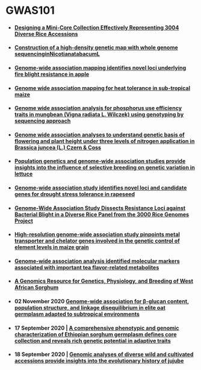 # GWAS101

- #### [Designing a Mini-Core Collection Effectively Representing 3004 Diverse Rice Accessions](https://www.cell.com/plant-communications/pdfExtended/S2590-3462(20)30032-8)

- #### [Construction of a high-density genetic map with whole genome sequencinginNicotianatabacumL](https://reader.elsevier.com/reader/sd/pii/S0888754319302411?token=118FDB0D6FF78C77ABE2FD29AF9DFEBCC750BD2DD4810D604135660E4662DC706ACAA8FB1CCEEF3762BD15572C168D0B)


- #### [Genome-wide association mapping identifies novel loci underlying fire blight resistance in apple](https://acsess.onlinelibrary.wiley.com/doi/pdfdirect/10.1002/tpg2.20087)

- #### [Genome wide association mapping for heat tolerance in sub-tropical maize](https://bmcgenomics.biomedcentral.com/articles/10.1186/s12864-021-07463-y)

- #### [Genome wide association analysis for phosphorus use efficiency traits in mungbean (Vigna radiata L. Wilczek) using genotyping by sequencing approach](https://www.frontiersin.org/articles/10.3389/fpls.2020.537766/full)



- #### [Genome wide association analyses to understand genetic basis of flowering and plant height under three levels of nitrogen application in Brassica juncea (L.) Czern & Coss](https://search.proquest.com/openview/2180a67f7687b50335c493e1f0d51d67/1?pq-origsite=gscholar&cbl=2041939)

- #### [Population genetics and genome‐wide association studies provide insights into the influence of selective breeding on genetic variation in lettuce](https://acsess.onlinelibrary.wiley.com/doi/10.1002/tpg2.20086)

- #### [Genome-wide association study identifies novel loci and candidate genes for drought stress tolerance in rapeseed](https://www.sciencedirect.com/science/article/pii/S2096242821000026)


- #### [Genome-Wide Association Study Dissects Resistance Loci against Bacterial Blight in a Diverse Rice Panel from the 3000 Rice Genomes Project](https://thericejournal.springeropen.com/articles/10.1186/s12284-021-00462-3)

- #### [High-resolution genome-wide association study pinpoints metal transporter and chelator genes involved in the genetic control of element levels in maize grain ](https://academic.oup.com/g3journal/advance-article/doi/10.1093/g3journal/jkab059/6156830)


- #### [Genome-wide association analysis identified molecular markers associated with important tea flavor-related metabolites](https://www.nature.com/articles/s41438-021-00477-3)




- #### [A Genomics Resource for Genetics, Physiology, and Breeding of West African Sorghum](https://www.biorxiv.org/content/10.1101/2020.06.03.132217v1.full)


- #### 02 November 2020 [Genome-wide association for β-glucan content, population structure, and linkage disequilibrium in elite oat germplasm adapted to subtropical environments](https://link.springer.com/article/10.1007/s11032-020-01182-0)

- #### 17 September 2020 | [A comprehensive phenotypic and genomic characterization of Ethiopian sorghum germplasm defines core collection and reveals rich genetic potential in adaptive traits](https://acsess.onlinelibrary.wiley.com/doi/full/10.1002/tpg2.20055)
- #### 18 September 2020 | [Genomic analyses of diverse wild and cultivated accessions provide insights into the evolutionary history of jujube](https://onlinelibrary.wiley.com/doi/10.1111/pbi.13480)
